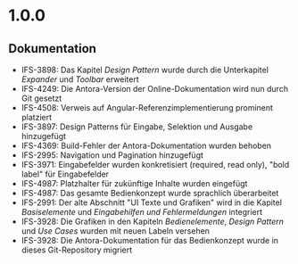 # 1.0.0
## Dokumentation
- IFS-3898: Das Kapitel *Design Pattern* wurde durch die Unterkapitel *Expander* und *Toolbar* erweitert
- IFS-4249: Die Antora-Version der Online-Dokumentation wird nun durch Git gesetzt
- IFS-4508: Verweis auf Angular-Referenzimplementierung prominent platziert
- IFS-3897: Design Patterns für Eingabe, Selektion und Ausgabe hinzugefügt 
- IFS-4369: Build-Fehler der Antora-Dokumentation wurden behoben
- IFS-2995: Navigation und Pagination hinzugefügt
- IFS-3971: Eingabefelder wurden konkretisiert (required, read only), "bold label" für Eingabefelder
- IFS-4987: Platzhalter für zukünftige Inhalte wurden eingefügt
- IFS-4987: Das gesamte Bedienkonzept wurde sprachlich überarbeitet
- IFS-2991: Der alte Abschnitt "UI Texte und Grafiken" wird in die Kapitel *Basiselemente* und *Eingabehilfen und Fehlermeldungen* integriert
- IFS-3928: Die Grafiken in den Kapiteln *Bedienelemente*, *Design Pattern* und *Use Cases* wurden mit neuen Labeln versehen
- IFS-3928: Die Antora-Dokumentation für das Bedienkonzept wurde in dieses Git-Repository migriert
